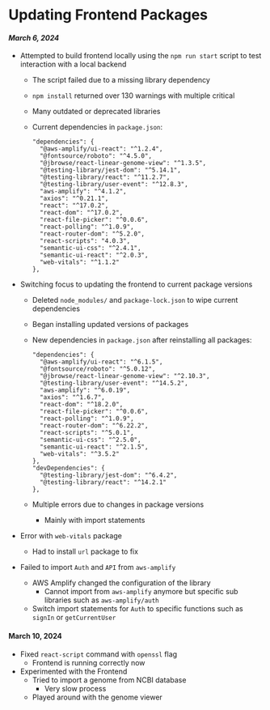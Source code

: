 Updating Frontend Packages
==========================

#### *March 6, 2024*

- Attempted to build frontend locally using the `npm run start` script to test interaction with a local backend
  - The script failed due to a missing library dependency
  - `npm install` returned over 130 warnings with multiple critical
  - Many outdated or deprecated libraries
  - Current dependencies in `package.json`:

    ```{json}
    "dependencies": {
      "@aws-amplify/ui-react": "^1.2.4",
      "@fontsource/roboto": "^4.5.0",
      "@jbrowse/react-linear-genome-view": "^1.3.5",
      "@testing-library/jest-dom": "^5.14.1",
      "@testing-library/react": "^11.2.7",
      "@testing-library/user-event": "^12.8.3",
      "aws-amplify": "^4.1.2",
      "axios": "^0.21.1",
      "react": "^17.0.2",
      "react-dom": "^17.0.2",
      "react-file-picker": "^0.0.6",
      "react-polling": "^1.0.9",
      "react-router-dom": "^5.2.0",
      "react-scripts": "4.0.3",
      "semantic-ui-css": "^2.4.1",
      "semantic-ui-react": "^2.0.3",
      "web-vitals": "^1.1.2"
    },
    ```

- Switching focus to updating the frontend to current package versions
  - Deleted `node_modules/` and `package-lock.json` to wipe current dependencies
  - Began installing updated versions of packages
  - New dependencies in `package.json` after reinstalling all packages:

    ```{json}
    "dependencies": {
      "@aws-amplify/ui-react": "^6.1.5",
      "@fontsource/roboto": "^5.0.12",
      "@jbrowse/react-linear-genome-view": "^2.10.3",
      "@testing-library/user-event": "^14.5.2",
      "aws-amplify": "^6.0.19",
      "axios": "^1.6.7",
      "react-dom": "^18.2.0",
      "react-file-picker": "^0.0.6",
      "react-polling": "^1.0.9",
      "react-router-dom": "^6.22.2",
      "react-scripts": "^5.0.1",
      "semantic-ui-css": "^2.5.0",
      "semantic-ui-react": "^2.1.5",
      "web-vitals": "^3.5.2"
    },
    "devDependencies": {
      "@testing-library/jest-dom": "^6.4.2",
      "@testing-library/react": "^14.2.1"
    },
    ```
  - Multiple errors due to changes in package versions
    - Mainly with import statements

- Error with `web-vitals` package
  - Had to install `url` package to fix
- Failed to import `Auth` and `API` from `aws-amplify`
  - AWS Amplify changed the configuration of the library
    - Cannot import from `aws-amplify` anymore but specific sub libraries such as `aws-amplify/auth`
  - Switch import statements for `Auth` to specific functions such as `signIn` or `getCurrentUser`


#### March 10, 2024

* Fixed `react-script` command with `openssl` flag
  * Frontend is running correctly now
* Experimented with the Frontend
  * Tried to import a genome from NCBI database
    * Very slow process
  * Played around with the genome viewer
